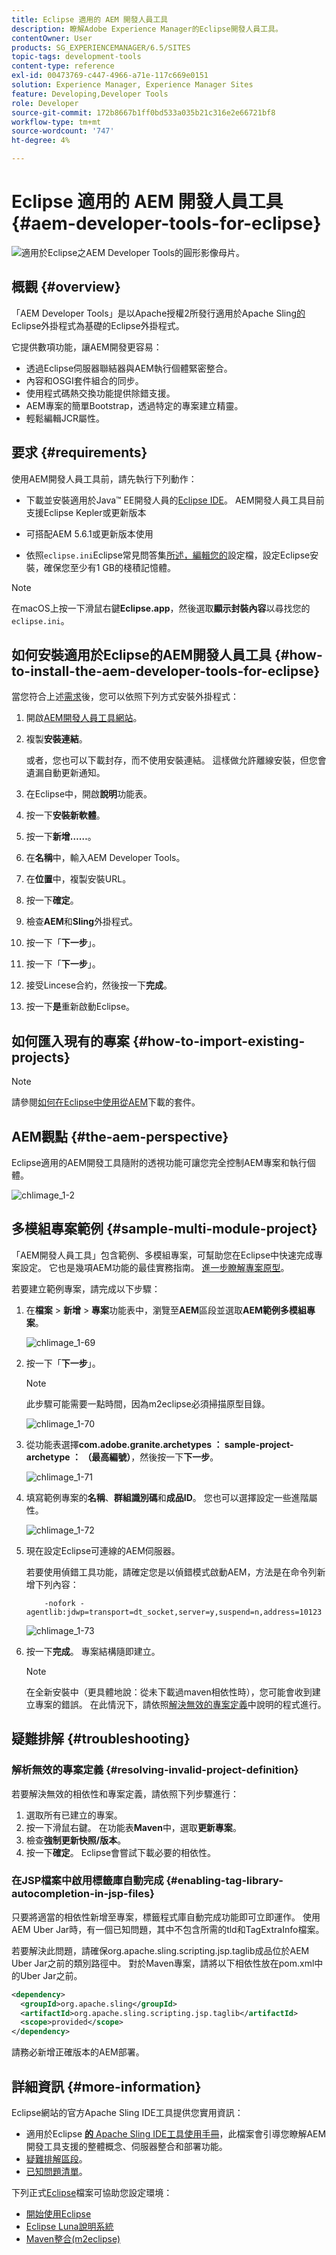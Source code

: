 ```yaml
---
title: Eclipse 適用的 AEM 開發人員工具
description: 瞭解Adobe Experience Manager的Eclipse開發人員工具。
contentOwner: User
products: SG_EXPERIENCEMANAGER/6.5/SITES
topic-tags: development-tools
content-type: reference
exl-id: 00473769-c447-4966-a71e-117c669e0151
solution: Experience Manager, Experience Manager Sites
feature: Developing,Developer Tools
role: Developer
source-git-commit: 172b8667b1ff0bd533a035b21c316e2e66721bf8
workflow-type: tm+mt
source-wordcount: '747'
ht-degree: 4%

---
```


# Eclipse 適用的 AEM 開發人員工具{#aem-developer-tools-for-eclipse}

![適用於Eclipse之AEM Developer Tools的圓形影像母片。](do-not-localize/chlimage_1-9.png)

## 概觀 {#overview}

「AEM Developer Tools」是以Apache授權2所發行適用於Apache Sling[的](https://sling.apache.org/documentation/development/ide-tooling.html)Eclipse外掛程式為基礎的Eclipse外掛程式。

它提供數項功能，讓AEM開發更容易：

* 透過Eclipse伺服器聯結器與AEM執行個體緊密整合。
* 內容和OSGI套件組合的同步。
* 使用程式碼熱交換功能提供除錯支援。
* AEM專案的簡單Bootstrap，透過特定的專案建立精靈。
* 輕鬆編輯JCR屬性。

## 要求 {#requirements}

使用AEM開發人員工具前，請先執行下列動作：

* 下載並安裝適用於Java™ EE開發人員的[Eclipse IDE](https://www.eclipse.org/downloads/packages/release/luna/r/eclipse-ide-java-ee-developers)。 AEM開發人員工具目前支援Eclipse Kepler或更新版本

* 可搭配AEM 5.6.1或更新版本使用
* 依照`eclipse.ini`Eclipse常見問答集[所述，編輯您的](https://wiki.eclipse.org/FAQ_How_do_I_increase_the_heap_size_available_to_Eclipse%3F)設定檔，設定Eclipse安裝，確保您至少有1 GB的棧積記憶體。

>[!NOTE]
>
>在macOS上按一下滑鼠右鍵&#x200B;**Eclipse.app**，然後選取&#x200B;**顯示封裝內容**&#x200B;以尋找您的`eclipse.ini`。

## 如何安裝適用於Eclipse的AEM開發人員工具 {#how-to-install-the-aem-developer-tools-for-eclipse}

當您符合上述[需求](#requirements)後，您可以依照下列方式安裝外掛程式：

1. 開啟[AEM開發人員工具網站](https://eclipse.adobe.com/)。

1. 複製&#x200B;**安裝連結**。

   或者，您也可以下載封存，而不使用安裝連結。 這樣做允許離線安裝，但您會遺漏自動更新通知。

1. 在Eclipse中，開啟&#x200B;**說明**&#x200B;功能表。
1. 按一下&#x200B;**安裝新軟體**。
1. 按一下&#x200B;**新增……**。
1. 在&#x200B;**名稱**&#x200B;中，輸入AEM Developer Tools。
1. 在&#x200B;**位置**&#x200B;中，複製安裝URL。
1. 按一下&#x200B;**確定**。
1. 檢查&#x200B;**AEM**&#x200B;和&#x200B;**Sling**&#x200B;外掛程式。
1. 按一下「**下一步**」。
1. 按一下「**下一步**」。
1. 接受Lincese合約，然後按一下&#x200B;**完成**。
1. 按一下&#x200B;**是**&#x200B;重新啟動Eclipse。

## 如何匯入現有的專案 {#how-to-import-existing-projects}

>[!NOTE]
>
>請參閱[如何在Eclipse中使用從AEM](https://stackoverflow.com/questions/29699726/how-to-work-with-a-bundle-in-eclipse-when-it-was-downloaded-from-aem/29705407#29705407)下載的套件。

## AEM觀點 {#the-aem-perspective}

Eclipse適用的AEM開發工具隨附的透視功能可讓您完全控制AEM專案和執行個體。

![chlimage_1-2](assets/chlimage_1-2a.jpeg)

## 多模組專案範例 {#sample-multi-module-project}

「AEM開發人員工具」包含範例、多模組專案，可幫助您在Eclipse中快速完成專案設定。 它也是幾項AEM功能的最佳實務指南。 [進一步瞭解專案原型](https://github.com/adobe/aem-project-archetype)。

若要建立範例專案，請完成以下步驟：

1. 在&#x200B;**檔案** > **新增** > **專案**&#x200B;功能表中，瀏覽至&#x200B;**AEM**&#x200B;區段並選取&#x200B;**AEM範例多模組專案**。

   ![chlimage_1-69](assets/chlimage_1-69a.png)

1. 按一下「**下一步**」。

   >[!NOTE]
   >
   >此步驟可能需要一點時間，因為m2eclipse必須掃描原型目錄。

   ![chlimage_1-70](assets/chlimage_1-70a.png)

1. 從功能表選擇&#x200B;**com.adobe.granite.archetypes ： sample-project-archetype ： （最高編號）**，然後按一下&#x200B;**下一步**。

   ![chlimage_1-71](assets/chlimage_1-71a.png)

1. 填寫範例專案的&#x200B;**名稱**、**群組識別碼**&#x200B;和&#x200B;**成品ID**。 您也可以選擇設定一些進階屬性。

   ![chlimage_1-72](assets/chlimage_1-72a.png)

1. 現在設定Eclipse可連線的AEM伺服器。

   若要使用偵錯工具功能，請確定您是以偵錯模式啟動AEM，方法是在命令列新增下列內容：

   ```
       -nofork -agentlib:jdwp=transport=dt_socket,server=y,suspend=n,address=10123
   ```

   ![chlimage_1-73](assets/chlimage_1-73a.png)

1. 按一下&#x200B;**完成**。 專案結構隨即建立。

   >[!NOTE]
   >
   >在全新安裝中（更具體地說：從未下載過maven相依性時），您可能會收到建立專案的錯誤。 在此情況下，請依照[解決無效的專案定義](#resolving-invalid-project-definition)中說明的程式進行。

## 疑難排解 {#troubleshooting}

### 解析無效的專案定義 {#resolving-invalid-project-definition}

若要解決無效的相依性和專案定義，請依照下列步驟進行：

1. 選取所有已建立的專案。
1. 按一下滑鼠右鍵。 在功能表&#x200B;**Maven**&#x200B;中，選取&#x200B;**更新專案**。
1. 檢查&#x200B;**強制更新快照/版本**。
1. 按一下&#x200B;**確定**。 Eclipse會嘗試下載必要的相依性。

### 在JSP檔案中啟用標籤庫自動完成 {#enabling-tag-library-autocompletion-in-jsp-files}

只要將適當的相依性新增至專案，標籤程式庫自動完成功能即可立即運作。 使用AEM Uber Jar時，有一個已知問題，其中不包含所需的tld和TagExtraInfo檔案。

若要解決此問題，請確保org.apache.sling.scripting.jsp.taglib成品位於AEM Uber Jar之前的類別路徑中。 對於Maven專案，請將以下相依性放在pom.xml中的Uber Jar之前。

```xml
<dependency>
  <groupId>org.apache.sling</groupId>
  <artifactId>org.apache.sling.scripting.jsp.taglib</artifactId>
  <scope>provided</scope>
</dependency>
```

請務必新增正確版本的AEM部署。

## 詳細資訊 {#more-information}

Eclipse網站的官方Apache Sling IDE工具提供您實用資訊：

* 適用於Eclipse [**的** Apache Sling IDE工具使用手冊](https://sling.apache.org/documentation/development/ide-tooling.html)，此檔案會引導您瞭解AEM開發工具支援的整體概念、伺服器整合和部署功能。
* [疑難排解區段](https://sling.apache.org/documentation/development/ide-tooling.html#troubleshooting)。
* [已知問題清單](https://sling.apache.org/documentation/development/ide-tooling.html#known-issues)。

下列正式[Eclipse](https://www.eclipse.org/)檔案可協助您設定環境：

* [開始使用Eclipse](https://eclipseide.org/getting-started/)
* [Eclipse Luna說明系統](https://help.eclipse.org/latest/index.jsp)
* [Maven整合(m2eclipse)](https://www.eclipse.org/m2e/)
